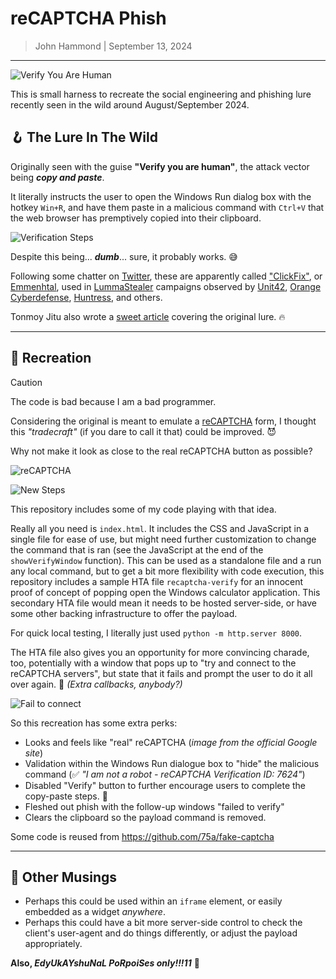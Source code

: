 # reCAPTCHA Phish

> John Hammond | September 13, 2024

------------------------------

![Verify You Are Human](https://github.com/user-attachments/assets/56be51b9-e58d-40e9-bdb1-54bcc11d4180)

This is small harness to recreate the social engineering and phishing lure recently seen in the wild around August/September 2024.

## 🪝 The Lure In The Wild

Originally seen with the guise **"Verify you are human"**, the attack vector being _**copy and paste**_. 

It literally instructs the user to open the Windows Run dialog box with the hotkey `Win+R`, and have them paste in a malicious command with `Ctrl+V` that the web browser has premptively copied into their clipboard.

![Verification Steps](https://github.com/user-attachments/assets/77e9adcb-672e-4a45-845d-58a90ba22935)

Despite this being... **_dumb_**... sure, it probably works. 😅

Following some chatter on [Twitter](https://x.com/_JohnHammond/status/1834292759320297534), these are apparently called ["ClickFix"](https://x.com/ex_raritas/status/1834399472371016084), or [Emmenhtal](https://x.com/SquiblydooBlog/status/1834292295224475648), used in [LummaStealer](https://malpedia.caad.fkie.fraunhofer.de/details/win.lumma) campaigns observed by [Unit42](https://x.com/Unit42_Intel/status/1829178013423992948), [Orange Cyberdefense](https://www.orangecyberdefense.com/global/blog/cert-news/emmenhtal-a-little-known-loader-distributing-commodity-infostealers-worldwide), [Huntress](https://www.huntress.com/), and others. 

Tonmoy Jitu also wrote a [sweet article](https://denwp.com/anatomy-of-a-lumma-stealer/) covering the original lure. 🔥

----------

## 🎨 Recreation

> [!CAUTION]
> The code is bad because I am a bad programmer.

Considering the original is meant to emulate a [reCAPTCHA](https://www.google.com/recaptcha/about/) form, I thought this _"tradecraft"_ (if you dare to call it that) could be improved. 😈

Why not make it look as close to the real reCAPTCHA button as possible?

![reCAPTCHA](https://github.com/user-attachments/assets/3967e15b-0717-4db4-afa1-62394e47f3b2)

![New Steps](https://github.com/user-attachments/assets/2fac92b1-fdff-4a67-883b-b8c1b8ae4aa7)

This repository includes some of my code playing with that idea.

Really all you need is `index.html`. It includes the CSS and JavaScript in a single file for ease of use, but might need further customization to change the command that is ran (see the JavaScript at the end of the `showVerifyWindow` function). This can be used as a standalone file and a run any local command, but to get a bit more flexibility with code execution, this repository includes a sample HTA file `recaptcha-verify` for an innocent proof of concept of popping open the Windows calculator application. This secondary HTA file would mean it needs to be hosted server-side, or have some other backing infrastructure to offer the payload. 

For quick local testing, I literally just used `python -m http.server 8000`. 

The HTA file also gives you an opportunity for more convincing charade, too, potentially with a window that pops up to "try and connect to the reCAPTCHA servers", but state that it fails and prompt the user to do it all over again. 🤪 _(Extra callbacks, anybody?)_

![Fail to connect](https://github.com/user-attachments/assets/b3e062a5-eb2a-4c43-9b6f-411625e7f740)

So this recreation has some extra perks:

* Looks and feels like "real" reCAPTCHA (_image from the official Google site_)
* Validation within the Windows Run dialogue box to "hide" the malicious command (✅ _"I am not a robot - reCAPTCHA Verification ID: 7624"_)
* Disabled "Verify" button to further encourage users to complete the copy-paste steps. 🚫
* Fleshed out phish with the follow-up windows "failed to verify"
* Clears the clipboard so the payload command is removed.

Some code is reused from https://github.com/75a/fake-captcha

-------------

## 🤔 Other Musings

* Perhaps this could be used within an `iframe` element, or easily embedded as a widget _anywhere_.
* Perhaps this could have a bit more server-side control to check the client's user-agent and do things differently, or adjust the payload appropriately.

**Also, _EdyUkAYshuNaL PoRpoiSes only!!!11_** 🐬